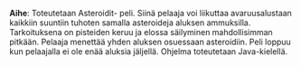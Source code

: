 **Aihe**: Toteutetaan Asteroidit- peli. Siinä pelaaja voi liikuttaa avaruusalustaan kaikkiin suuntiin tuhoten samalla asteroideja aluksen ammuksilla. Tarkoituksena on pisteiden keruu ja elossa säilyminen mahdollisimman pitkään. Pelaaja menettää yhden aluksen osuessaan asteroidiin. Peli loppuu kun pelaajalla ei ole enää aluksia jäljellä. Ohjelma toteutetaan Java-kielellä.

